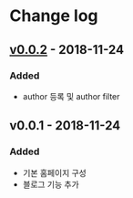 # Change log

## [v0.0.2](https://github.com/yogae/yogae.github.io/compare/v0.0.1...v0.0.2) - 2018-11-24

### Added
- author 등록 및 author filter

## v0.0.1 - 2018-11-24

### Added
- 기본 홈페이지 구성
- 블로그 기능 추가